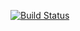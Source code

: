 [![Build Status](https://travis-ci.org/kmettias/cse110lab5.svg?branch=master)](https://travis-ci.org/kmettias/cse110lab5)